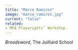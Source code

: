 ```yaml
---
title: "Marco Ramirez"
image: "marco_ramirez.jpg"
current: "false"
related:
- MFA Playwrights’ Workshop
---
```


*Broadsword*, The Juilliard School

